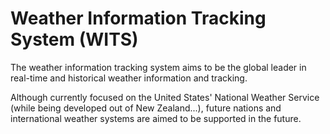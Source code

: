# Weather Information Tracking System (WITS)

The weather information tracking system aims to be the global leader in real-time and historical weather information and tracking.

Although currently focused on the United States' National Weather Service (while being developed out of New Zealand...), future nations and international weather systems are aimed to be supported in the future.

